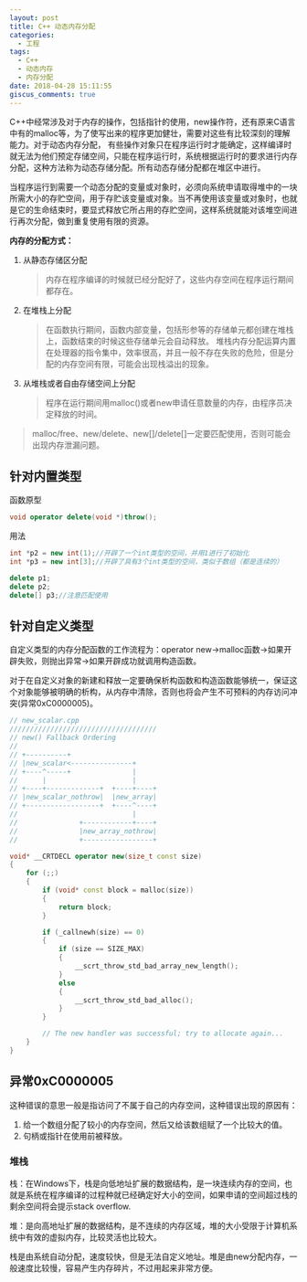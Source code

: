 ```yaml
---
layout: post
title: C++ 动态内存分配
categories:
  - 工程
tags:
  - C++
  - 动态内存
  - 内存分配
date: 2018-04-28 15:11:55
giscus_comments: true
---
```



C++中经常涉及对于内存的操作，包括指针的使用，new操作符，还有原来C语言中有的malloc等，为了使写出来的程序更加健壮，需要对这些有比较深刻的理解能力。对于动态内存分配， 有些操作对象只在程序运行时才能确定，这样编译时就无法为他们预定存储空间，只能在程序运行时，系统根据运行时的要求进行内存分配，这种方法称为动态存储分配。所有动态存储分配都在堆区中进行。

当程序运行到需要一个动态分配的变量或对象时，必须向系统申请取得堆中的一块所需大小的存贮空间，用于存贮该变量或对象。当不再使用该变量或对象时，也就是它的生命结束时，要显式释放它所占用的存贮空间，这样系统就能对该堆空间进行再次分配，做到重复使用有限的资源。

<!-- more -->

**内存的分配方式：**

1. 从静态存储区分配
    > 内存在程序编译的时候就已经分配好了，这些内存空间在程序运行期间都存在。
1. 在堆栈上分配
    > 在函数执行期间，函数内部变量，包括形参等的存储单元都创建在堆栈上，函数结束的时候这些存储单元会自动释放。
    > 堆栈内存分配运算内置在处理器的指令集中，效率很高，并且一般不存在失败的危险，但是分配的内存空间有限，可能会出现栈溢出的现象。
1. 从堆栈或者自由存储空间上分配
    > 程序在运行期间用malloc()或者new申请任意数量的内存，由程序员决定释放的时间。

> malloc/free、new/delete、new[]/delete[]一定要匹配使用，否则可能会出现内存泄漏问题。

## 针对内置类型 ##

函数原型

```C++
void operator delete(void *)throw();
```

用法

```C++
int *p2 = new int(1);//开辟了一个int类型的空间，并用1进行了初始化
int *p3 = new int[3];//开辟了具有3个int类型的空间，类似于数组（都是连续的）

delete p1;
delete p2;
delete[] p3;//注意匹配使用
```

## 针对自定义类型 ##

自定义类型的内存分配函数的工作流程为：operator new->malloc函数->如果开辟失败，则抛出异常->如果开辟成功就调用构造函数。

对于在自定义对象的新建和释放一定要确保析构函数和构造函数能够统一，保证这个对象能够被明确的析构，从内存中清除，否则也将会产生不可预料的内存访问冲突(异常0xC0000005)。

```C++
// new_scalar.cpp
////////////////////////////////////
// new() Fallback Ordering
//
// +----------+
// |new_scalar<---------------+
// +----^-----+               |
//      |                     |
// +----+-------------+  +----+----+
// |new_scalar_nothrow|  |new_array|
// +------------------+  +----^----+
//                            |
//               +------------+----+
//               |new_array_nothrow|
//               +-----------------+

void* __CRTDECL operator new(size_t const size)
{
    for (;;)
    {
        if (void* const block = malloc(size))
        {
            return block;
        }

        if (_callnewh(size) == 0)
        {
            if (size == SIZE_MAX)
            {
                __scrt_throw_std_bad_array_new_length();
            }
            else
            {
                __scrt_throw_std_bad_alloc();
            }
        }

        // The new handler was successful; try to allocate again...
    }
}
```

## 异常0xC0000005 ##

这种错误的意思一般是指访问了不属于自己的内存空间，这种错误出现的原因有：

1. 给一个数组分配了较小的内存空间，然后又给该数组赋了一个比较大的值。
1. 句柄或指针在使用前被释放。

### 堆栈 ###

栈：在Windows下，栈是向低地址扩展的数据结构，是一块连续内存的空间，也就是系统在程序编译的过程种就已经确定好大小的空间，如果申请的空间超过栈的剩余空间将会提示stack overflow.

堆：是向高地址扩展的数据结构，是不连续的内存区域，堆的大小受限于计算机系统中有效的虚拟内存，比较灵活也比较大。

栈是由系统自动分配，速度较快，但是无法自定义地址。堆是由new分配内存，一般速度比较慢，容易产生内存碎片，不过用起来非常方便。
